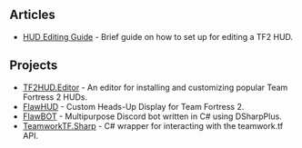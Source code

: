 <!-- HIDE PAGE TITLE -->
<style>
  .md-typeset h1,
  .md-content__button {
    display: none;
  }
  .md-sidebar--secondary {
    display: none;
  }
</style>
## Articles
* [HUD Editing Guide](https://criticalflaw.github.io/hud-guide/intro/) - Brief guide on how to set up for editing a TF2 HUD.

## Projects
* [TF2HUD.Editor](https://www.editor.criticalflaw.ca/) - An editor for installing and customizing popular Team Fortress 2 HUDs.
* [FlawHUD](https://github.com/CriticalFlaw/flawhud/) - Custom Heads-Up Display for Team Fortress 2.
* [FlawBOT](https://www.flawbot.criticalflaw.ca/) - Multipurpose Discord bot written in C# using DSharpPlus.
* [TeamworkTF.Sharp](https://github.com/CriticalFlaw/TeamworkTF.Sharp/) - C# wrapper for interacting with the teamwork.tf API.
